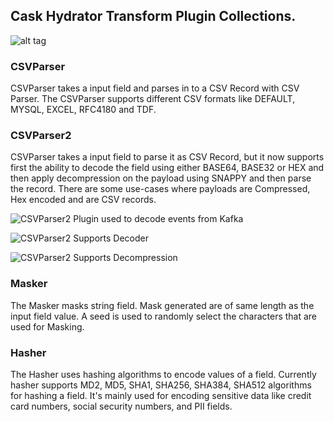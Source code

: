 ## Cask Hydrator Transform Plugin Collections.

![alt tag](https://github.com/nitinmotgi/hydrator-plugins/blob/master/hydrator-transforms-lib/resources/screenshot.png)

### CSVParser

CSVParser takes a input field and parses in to a CSV Record with CSV Parser. The CSVParser supports different CSV formats like DEFAULT, MYSQL, EXCEL, RFC4180 and TDF.

### CSVParser2
CSVParser takes a input field to parse it as CSV Record, but it now supports first the ability to decode the field using either BASE64, BASE32 or HEX and then apply decompression on the payload using SNAPPY and then parse the record. There are some use-cases where payloads are Compressed, Hex encoded and are CSV records. 

![CSVParser2 Plugin used to decode events from Kafka](https://github.com/nitinmotgi/hydrator-plugins/blob/master/hydrator-transforms-lib/resources/csvparser2-0.png)

![CSVParser2 Supports Decoder](https://github.com/nitinmotgi/hydrator-plugins/blob/master/hydrator-transforms-lib/resources/csvparser2-1.png)

![CSVParser2 Supports Decompression](https://github.com/nitinmotgi/hydrator-plugins/blob/master/hydrator-transforms-lib/resources/csvparser2-2.png)

### Masker
The Masker masks string field. Mask generated are of same length as the input field value. A seed is used to randomly select the characters that are used for Masking. 

### Hasher
The Hasher uses hashing algorithms to encode values of a field. Currently hasher supports MD2, MD5, SHA1, SHA256, SHA384, SHA512 algorithms for hashing a field. It's mainly used for encoding sensitive data like credit card numbers, social security numbers, and PII fields.

